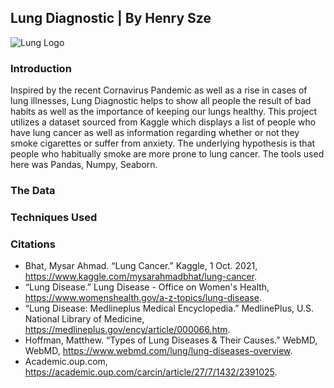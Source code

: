 ## Lung Diagnostic | By Henry Sze

![Lung Logo](https://nddmed.com/_Resources/Persistent/999d87c888206d2cdba2532539367ce3646670b2/lunghealthmatters_100-2508x1410-800x450.jpg)

### Introduction
Inspired by the recent Cornavirus Pandemic as well as a rise in cases of lung illnesses, Lung Diagnostic helps to show all people the result of bad habits as well as the importance of keeping our lungs healthy. This project utilizes a dataset sourced from Kaggle which displays a list of people who have lung cancer as well as information regarding whether or not they smoke cigarettes or suffer from anxiety. The underlying hypothesis is that people who habitually smoke are more prone to lung cancer. The tools used here was Pandas, Numpy, Seaborn.

  
### The Data
  
  
### Techniques Used
  
  
### Citations
- Bhat, Mysar Ahmad. “Lung Cancer.” Kaggle, 1 Oct. 2021, https://www.kaggle.com/mysarahmadbhat/lung-cancer. 
- “Lung Disease.” Lung Disease - Office on Women's Health, https://www.womenshealth.gov/a-z-topics/lung-disease. 
- “Lung Disease: Medlineplus Medical Encyclopedia.” MedlinePlus, U.S. National Library of Medicine, https://medlineplus.gov/ency/article/000066.htm. 
- Hoffman, Matthew. “Types of Lung Diseases &amp; Their Causes.” WebMD, WebMD, https://www.webmd.com/lung/lung-diseases-overview. 
- Academic.oup.com, https://academic.oup.com/carcin/article/27/7/1432/2391025. 
